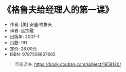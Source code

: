 # 《格鲁夫给经理人的第一课》

- 作者:  [美] 安迪·格鲁夫 
- 译者: 巫宗融 
- 出版年: 2007-1
- 页数: 191
- 定价: 28.00元
- ISBN: 9787508607665

> 豆瓣读书: https://book.douban.com/subject/1958120/